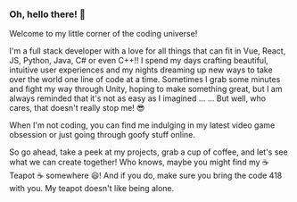 ### Oh, hello there! 👋

Welcome to my little corner of the coding universe!

I'm a full stack developer with a love for all things that can fit in Vue, React, JS, Python, Java, C# or even C++!! I spend my days crafting beautiful, intuitive user experiences and my nights dreaming up new ways to take over the world one line of code at a time. Sometimes I grab some minutes and fight my way through Unity, hoping to make something great, but I am always reminded that it's not as easy as I imagined ... ... But well, who cares, that doesn't really stop me! 😎

When I'm not coding, you can find me indulging in my latest video game obsession or just going through goofy stuff online.

So go ahead, take a peek at my projects, grab a cup of coffee, and let's see what we can create together! Who knows, maybe you might find my ☕ Teapot ☕ somewhere 😃! And if you do, make sure you bring the code 418 with you. My teapot doesn't like being alone.
